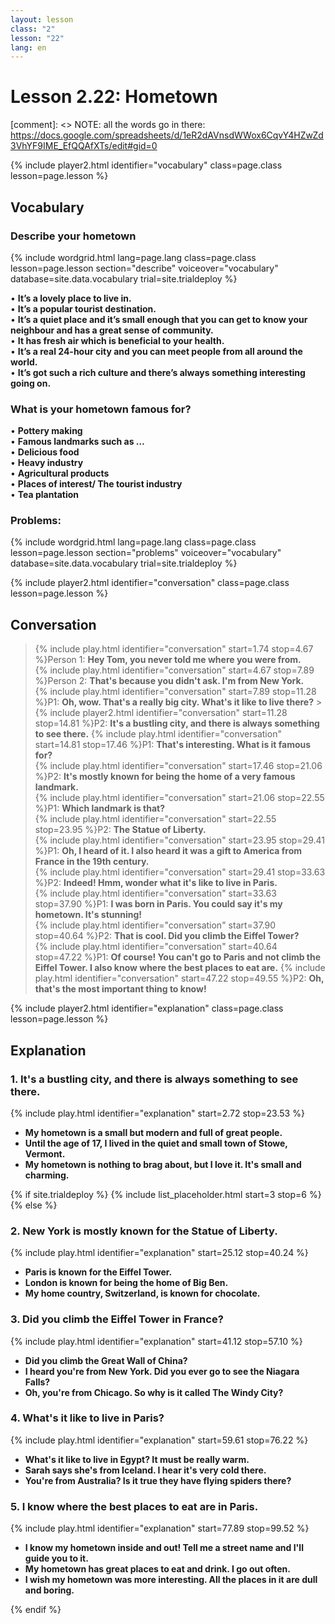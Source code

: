 ```yaml
---
layout: lesson
class: "2"
lesson: "22"
lang: en
---
```



# Lesson 2.22: Hometown

[comment]: <> NOTE: all the words go in there: https://docs.google.com/spreadsheets/d/1eR2dAVnsdWWox6CqvY4HZwZd3VhYF9IME_EfQQAfXTs/edit#gid=0

{% include player2.html identifier="vocabulary" class=page.class lesson=page.lesson %}
## Vocabulary 


### Describe your hometown 


{% include wordgrid.html lang=page.lang
		class=page.class 
		lesson=page.lesson 
		section="describe"
		voiceover="vocabulary"
		database=site.data.vocabulary 
		trial=site.trialdeploy %}


 
•  __It’s a lovely place to live in.__   
•  __It’s a popular tourist destination.__  
•  __It’s a quiet place and it’s small enough that you can get to know your neighbour and has a great sense of community.__   
•  __It has fresh air which is beneficial to your health.__   
•  __It’s a real 24-hour city and you can meet people from all around the world.__  
•  __It’s got such a rich culture and there’s always something interesting going on.__   



### What is your hometown famous for? 
•  __Pottery making__   
•  __Famous landmarks such as …__   
•  __Delicious food__   
•  __Heavy industry__   
•  __Agricultural products__   
•  __Places of interest/ The tourist industry__  
•  __Tea plantation__   

### Problems: 


{% include wordgrid.html lang=page.lang
		class=page.class 
		lesson=page.lesson 
		section="problems"
		voiceover="vocabulary"
		database=site.data.vocabulary 
		trial=site.trialdeploy %}



{% include player2.html identifier="conversation" class=page.class lesson=page.lesson %}

## Conversation

> {% include play.html identifier="conversation" start=1.74 stop=4.67 %}Person 1: __Hey Tom, you never told me where you were from.__   
> {% include play.html identifier="conversation" start=4.67 stop=7.89 %}Person 2: __That's because you didn't ask. I'm from New York.__    
> {% include play.html identifier="conversation" start=7.89 stop=11.28 %}P1: __Oh, wow. That's a really big city. What's it like to live there?__    > {% include player2.html identifier="conversation" start=11.28 stop=14.81 %}P2: __It's a bustling city, and there is always something to see there.__ 
> {% include play.html identifier="conversation" start=14.81 stop=17.46 %}P1: __That's interesting. What is it famous for?__    
> {% include play.html identifier="conversation" start=17.46 stop=21.06 %}P2: __It's mostly known for being the home of a very famous landmark.__   
> {% include play.html identifier="conversation" start=21.06 stop=22.55 %}P1: __Which landmark is that?__  
> {% include play.html identifier="conversation" start=22.55 stop=23.95 %}P2: __The Statue of Liberty.__  
> {% include play.html identifier="conversation" start=23.95 stop=29.41 %}P1: __Oh, I heard of it. I also heard it was a gift to America from France in the 19th century.__  
> {% include play.html identifier="conversation" start=29.41 stop=33.63 %}P2: __Indeed! Hmm, wonder what it's like to live in Paris.__  
> {% include play.html identifier="conversation" start=33.63 stop=37.90 %}P1: __I was born in Paris. You could say it's my hometown. It's stunning!__  
> {% include play.html identifier="conversation" start=37.90 stop=40.64 %}P2: __That is cool. Did you climb the Eiffel Tower?__  
> {% include play.html identifier="conversation" start=40.64 stop=47.22 %}P1: __Of course! You can't go to Paris and not climb the Eiffel Tower. I also know where the best places to eat are.__
> {% include play.html identifier="conversation" start=47.22 stop=49.55 %}P2: __Oh, that's the most important thing to know!__   


{% include player2.html identifier="explanation" class=page.class lesson=page.lesson %}

## Explanation
### 1. It's a bustling city, and there is always something to see there. 
{% include play.html identifier="explanation" start=2.72 stop=23.53 %}

- __My hometown is a small but modern and full of great people.__
- __Until the age of 17, I lived in the quiet and small town of Stowe, Vermont.__
- __My hometown is nothing to brag about, but I love it. It's small and charming.__

{% if site.trialdeploy %}
  {% include list_placeholder.html start=3 stop=6 %}
  {% else %}
 

### 2. New York is mostly known for the Statue of Liberty.
{% include play.html identifier="explanation" start=25.12 stop=40.24 %}
- __Paris is known for the Eiffel Tower.__
- __London is known for being the home of Big Ben.__
- __My home country, Switzerland, is known for chocolate.__

### 3. Did you climb the Eiffel Tower in France?
{% include play.html identifier="explanation" start=41.12 stop=57.10 %}
- __Did you climb the Great Wall of China?__
- __I heard you're from New York. Did you ever go to see the Niagara Falls?__
- __Oh, you're from Chicago. So why is it called The Windy City?__

### 4. What's it like to live in Paris?
{% include play.html identifier="explanation" start=59.61 stop=76.22 %}
- __What's it like to live in Egypt? It must be really warm.__
- __Sarah says she's from Iceland. I hear it's very cold there.__
- __You're from Australia? Is it true they have flying spiders there?__

### 5. I know where the best places to eat are in Paris.
{% include play.html identifier="explanation" start=77.89 stop=99.52 %}
- __I know my hometown inside and out! Tell me a street name and I'll guide you to it.__
- __My hometown has great places to eat and drink. I go out often.__
- __I wish my hometown was more interesting. All the places in it are dull and boring.__


 {% endif %}